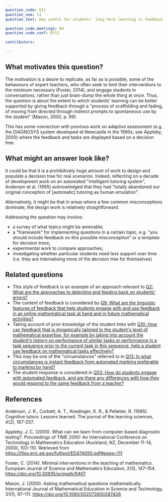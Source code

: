 ```yaml
---
question_code: Q11 
question_num: 11 
question_text: How useful for students' long-term learning is feedback that gives a series of follow-up questions, from a decision tree, versus a single terminal piece of feedback that tells the students exactly what they should have done? 

question_code_meeting1: B4
question_code_conf: EF11 

contributors: 

---
```


## What motivates this question?

The motivation is a desire to replicate, as far as is possible, some of the behaviours of expert teachers, who often seek to limit their interventions to the minimum necessary (Foster, 2014), and engage students in conversations, rather than just brain-dump the whole thing at once.
Thus, the question is about the extent to which students' learning can be better supported by giving feedback through a "process of scaffolding and fading, of moving from directed through indirect prompts to spontaneous use by the student" (Mason, 2000, p. 99).

This has some connection with previous work on adaptive assessment (e.g. the DIAGNOSYS system developed at Newcastle in the 1990s; see Appleby, 2000) where the feedback and tasks are displayed based on a decision tree.

## What might an answer look like?

It could be that it is a prohibitively huge amount of work to design and populate a decision tree for real scenarios. Indeed, reflecting on a decade of development work on an automated "intelligent tutoring system", Anderson et al. (1995) acknowledged that they had "totally abandoned our original conception of [automatic] tutoring as human emulation".

Alternatively, it might be that in areas where a few common misconceptions dominate, the design work is relatively straightforward.

Addressing the question may involve:

* a survey of what topics might be amenable;
* a “framework” for implementing questions in a certain topic, e.g. “you should include feedback on this possible misconception” or a template for decision trees;
* experimental work to compare approaches;
* investigating whether particular students need less support over time (i.e. they are internalising more of the decision tree for themselves)


## Related questions

* This style of feedback is an example of an approach relevant to [Q2: What are the approaches to detecting and feeding back on students' errors?](Q2)
* The content of feedback is considered by [Q9: What are the linguistic features of feedback that help students engage with and use feedback in an online mathematical task at hand and in future mathematical activities? ](Q9)
* Taking account of prior knowledge of the student links with [Q10: How can feedback that is dynamically tailored to the student's level of mathematical expertise, for example by taking into account the student's history on performance of similar tasks or performance in a task sequence prior to the current task in this sequence, help a student use feedback on mathematical  tasks effectively? ](Q10)
* This may be one of the "circumstances" referred to in [Q13: In what circumstances is instant feedback from automated marking preferable to marking by hand?](Q13)
* The student response is considered in [Q53: How do students engage with automated feedback, and are there any differences with how they would respond to the same feedback from a teacher?](Q53)

## References


Anderson, J. R., Corbett, A. T., Koedinger, K. R., & Pelletier, R. (1995). Cognitive tutors: Lessons learned. The journal of the learning sciences, 4(2), 167-207.

Appleby, J. C. (2000). What can we learn from computer-based diagnostic testing?. Proceedings of TIME 2000: An International Conference on Technology in Mathematics Education (Auckland, NZ, December 11-14, 2000), 103-110. Retrieved from https://files.eric.ed.gov/fulltext/ED474050.pdf#page=111

Foster, C. (2014). Minimal interventions in the teaching of mathematics. European Journal of Science and Mathematics Education, 2(3), 147–154. https://doi.org/10.30935/scimath/9407

Mason, J. (2000). Asking mathematical questions mathematically. International Journal of Mathematical Education in Science and Technology, 31(1), 97–111. https://doi.org/10.1080/002073900287426